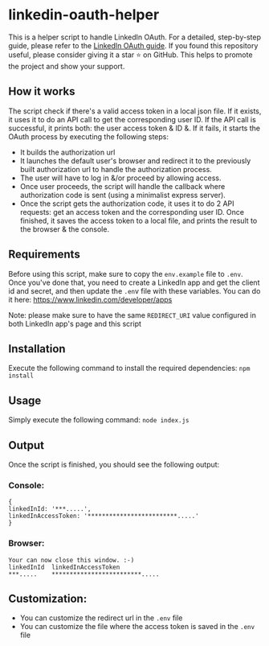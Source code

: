 # linkedin-oauth-helper
This is a helper script to handle LinkedIn OAuth. For a detailed, step-by-step guide, please refer to the [LinkedIn OAuth guide](http://www.linkedin.com/developer/apps).
If you found this repository useful, please consider giving it a star ⭐ on GitHub. This helps to promote the project and show your support.

## How it works
The script check if there's a valid access token in a local json file. If it exists, it uses it to do an API call to get the corresponding user ID. If the API call is successful, it prints both: the user access token & ID &. If it fails, it starts the OAuth process by executing the following steps:
- It builds the authorization url 
- It launches the default user's browser and redirect it to the previously built authorization url to handle the authorization process.  
- The user will have to log in &/or proceed by allowing access.
- Once user proceeds, the script will handle the callback where authorization code is sent (using a minimalist express server). 
- Once the script gets the authorization code, it uses it to do 2 API requests: get an access token and the corresponding user ID.
Once finished, it saves the access token to a local file, and prints the result to the browser & the console.

## Requirements
Before using this script, make sure to copy the ```env.example``` file to ```.env```.
Once you've done that, you need to create a LinkedIn app and get the client id and secret, and then update the ```.en```v file with these variables.
You can do it here: https://www.linkedin.com/developer/apps

Note: please make sure to have the same ```REDIRECT_URI``` value configured in both LinkedIn app's page and this script

## Installation

Execute the following command to install the required dependencies:
``` npm install ```

## Usage
Simply execute the following command:
``` node index.js ```

## Output
Once the script is finished, you should see the following output:
### Console:

```
{
linkedInId: '***.....',
linkedInAccessToken: '*************************.....'
}
```

### Browser:
```
Your can now close this window. :-)
linkedInId	linkedInAccessToken
***.....  	*************************.....
```
## Customization:
- You can customize the redirect url in the ```.env``` file
- You can customize the file where the access token is saved in the ```.env``` file
